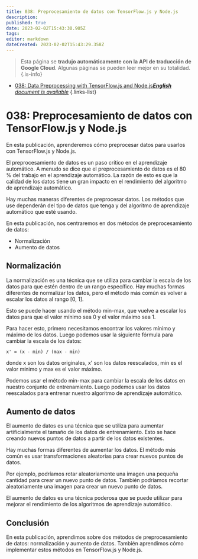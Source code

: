 ```yaml
---
title: 038: Preprocesamiento de datos con TensorFlow.js y Node.js
description: 
published: true
date: 2023-02-02T15:43:30.905Z
tags: 
editor: markdown
dateCreated: 2023-02-02T15:43:29.358Z
---
```


> Esta página se **tradujo automáticamente con la API de traducción de Google Cloud**.
Algunas páginas se pueden leer mejor en su totalidad.{.is-info}



- [038: Data Preprocessing with TensorFlow.js and Node.js***English** document is available*](/en/Knowledge-base/TensorFlow-js/Learning/038-data-preprocessing-with-tensorflow-js-and-node-js)
{.links-list}


# 038: Preprocesamiento de datos con TensorFlow.js y Node.js

En esta publicación, aprenderemos cómo preprocesar datos para usarlos con TensorFlow.js y Node.js.

El preprocesamiento de datos es un paso crítico en el aprendizaje automático. A menudo se dice que el preprocesamiento de datos es el 80 % del trabajo en el aprendizaje automático. La razón de esto es que la calidad de los datos tiene un gran impacto en el rendimiento del algoritmo de aprendizaje automático.

Hay muchas maneras diferentes de preprocesar datos. Los métodos que use dependerán del tipo de datos que tenga y del algoritmo de aprendizaje automático que esté usando.

En esta publicación, nos centraremos en dos métodos de preprocesamiento de datos:

- Normalización
- Aumento de datos

## Normalización

La normalización es una técnica que se utiliza para cambiar la escala de los datos para que estén dentro de un rango específico. Hay muchas formas diferentes de normalizar los datos, pero el método más común es volver a escalar los datos al rango [0, 1].

Esto se puede hacer usando el método min-max, que vuelve a escalar los datos para que el valor mínimo sea 0 y el valor máximo sea 1.

Para hacer esto, primero necesitamos encontrar los valores mínimo y máximo de los datos. Luego podemos usar la siguiente fórmula para cambiar la escala de los datos:

```
x' = (x - min) / (max - min)
```

donde x son los datos originales, x' son los datos reescalados, min es el valor mínimo y max es el valor máximo.

Podemos usar el método min-max para cambiar la escala de los datos en nuestro conjunto de entrenamiento. Luego podemos usar los datos reescalados para entrenar nuestro algoritmo de aprendizaje automático.

## Aumento de datos

El aumento de datos es una técnica que se utiliza para aumentar artificialmente el tamaño de los datos de entrenamiento. Esto se hace creando nuevos puntos de datos a partir de los datos existentes.

Hay muchas formas diferentes de aumentar los datos. El método más común es usar transformaciones aleatorias para crear nuevos puntos de datos.

Por ejemplo, podríamos rotar aleatoriamente una imagen una pequeña cantidad para crear un nuevo punto de datos. También podríamos recortar aleatoriamente una imagen para crear un nuevo punto de datos.

El aumento de datos es una técnica poderosa que se puede utilizar para mejorar el rendimiento de los algoritmos de aprendizaje automático.

## Conclusión

En esta publicación, aprendimos sobre dos métodos de preprocesamiento de datos: normalización y aumento de datos. También aprendimos cómo implementar estos métodos en TensorFlow.js y Node.js.
